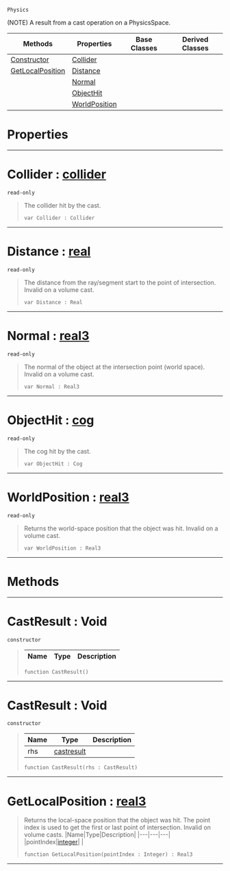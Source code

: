  `Physics`

(NOTE) A result from a cast operation on a PhysicsSpace.

|Methods|Properties|Base Classes|Derived Classes|
|---|---|---|---|
|[ Constructor](castresult.md#castresult-void)|[ Collider](castresult.md#collider-zilch-engine-doc)| | |
|[ GetLocalPosition](castresult.md#getlocalposition-zilch-en)|[ Distance](castresult.md#distance-zilch-engine-doc)| | |
| |[ Normal](castresult.md#normal-zilch-engine-docum)| | |
| |[ ObjectHit](castresult.md#objecthit-zilch-engine-do)| | |
| |[ WorldPosition](castresult.md#worldposition-zilch-engin)| | |


 #  Properties


---  
 #  Collider : [collider](collider.md)

 `read-only`

> The collider hit by the cast.
> ```TS:Nada
> var Collider : Collider


---  
 #  Distance : [real](../nada_base_types/real.md)

 `read-only`

> The distance from the ray/segment start to the point of intersection. Invalid on a volume cast.
> ```TS:Nada
> var Distance : Real


---  
 #  Normal : [real3](../nada_base_types/real3.md)

 `read-only`

> The normal of the object at the intersection point (world space). Invalid on a volume cast.
> ```TS:Nada
> var Normal : Real3


---  
 #  ObjectHit : [cog](cog.md)

 `read-only`

> The cog hit by the cast.
> ```TS:Nada
> var ObjectHit : Cog


---  
 #  WorldPosition : [real3](../nada_base_types/real3.md)

 `read-only`

> Returns the world-space position that the object was hit. Invalid on a volume cast.
> ```TS:Nada
> var WorldPosition : Real3


---  
 #  Methods


---  
 #  CastResult : Void

 `constructor`

> 
> |Name|Type|Description|
> |---|---|---|
> ```TS:Nada
> function CastResult()
> ``` 


---  
 #  CastResult : Void

 `constructor`

> 
> |Name|Type|Description|
> |---|---|---|
> |rhs|[castresult](castresult.md)| |
> ```TS:Nada
> function CastResult(rhs : CastResult)
> ``` 


---  
 #  GetLocalPosition : [real3](../nada_base_types/real3.md)

> Returns the local-space position that the object was hit. The point index is used to get the first or last point of intersection. Invalid on volume casts.
> |Name|Type|Description|
> |---|---|---|
> |pointIndex|[integer](../nada_base_types/integer.md)| |
> ```TS:Nada
> function GetLocalPosition(pointIndex : Integer) : Real3
> ``` 


---  
 

 